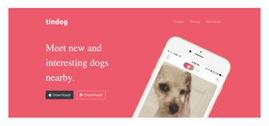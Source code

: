 ![alt text](https://github.com/ishangote/Tindog/blob/master/Screenshot%202021-06-03%20at%203.53.22%20PM.png)
